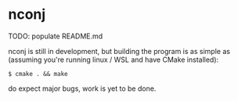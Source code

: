 # nconj
TODO: populate README.md

nconj is still in development, but building the program is as simple as (assuming you're running linux / WSL and have CMake installed):

```
$ cmake . && make
```

do expect major bugs, work is yet to be done.
